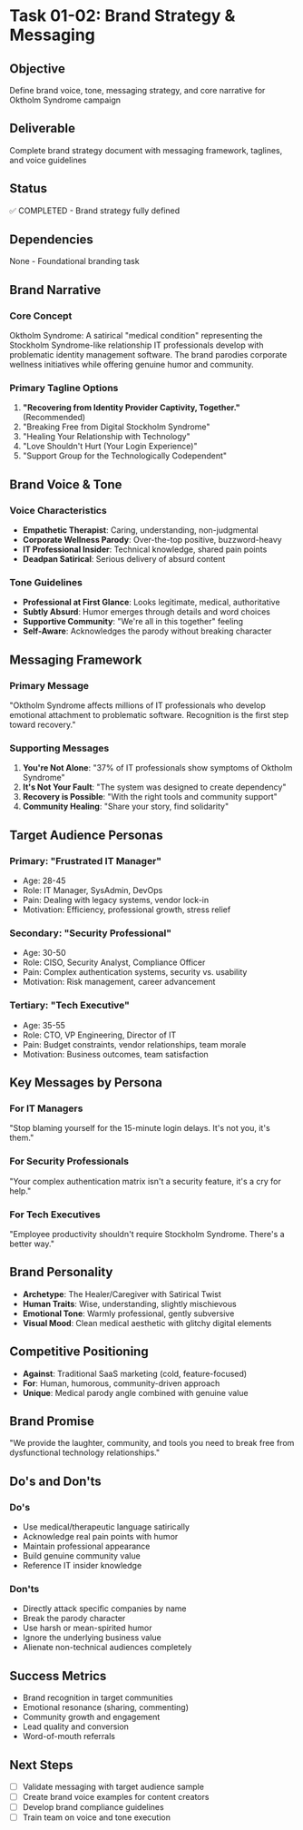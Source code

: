 # Task 01-02: Brand Strategy & Messaging

## Objective
Define brand voice, tone, messaging strategy, and core narrative for Oktholm Syndrome campaign

## Deliverable
Complete brand strategy document with messaging framework, taglines, and voice guidelines

## Status
✅ COMPLETED - Brand strategy fully defined

## Dependencies
None - Foundational branding task

## Brand Narrative

### Core Concept
Oktholm Syndrome: A satirical "medical condition" representing the Stockholm Syndrome-like relationship IT professionals develop with problematic identity management software. The brand parodies corporate wellness initiatives while offering genuine humor and community.

### Primary Tagline Options
1. **"Recovering from Identity Provider Captivity, Together."** (Recommended)
2. "Breaking Free from Digital Stockholm Syndrome"
3. "Healing Your Relationship with Technology"
4. "Love Shouldn't Hurt (Your Login Experience)"
5. "Support Group for the Technologically Codependent"

## Brand Voice & Tone

### Voice Characteristics
- **Empathetic Therapist**: Caring, understanding, non-judgmental
- **Corporate Wellness Parody**: Over-the-top positive, buzzword-heavy
- **IT Professional Insider**: Technical knowledge, shared pain points
- **Deadpan Satirical**: Serious delivery of absurd content

### Tone Guidelines
- **Professional at First Glance**: Looks legitimate, medical, authoritative
- **Subtly Absurd**: Humor emerges through details and word choices
- **Supportive Community**: "We're all in this together" feeling
- **Self-Aware**: Acknowledges the parody without breaking character

## Messaging Framework

### Primary Message
"Oktholm Syndrome affects millions of IT professionals who develop emotional attachment to problematic software. Recognition is the first step toward recovery."

### Supporting Messages
1. **You're Not Alone**: "37% of IT professionals show symptoms of Oktholm Syndrome"
2. **It's Not Your Fault**: "The system was designed to create dependency"
3. **Recovery is Possible**: "With the right tools and community support"
4. **Community Healing**: "Share your story, find solidarity"

## Target Audience Personas

### Primary: "Frustrated IT Manager" 
- Age: 28-45
- Role: IT Manager, SysAdmin, DevOps
- Pain: Dealing with legacy systems, vendor lock-in
- Motivation: Efficiency, professional growth, stress relief

### Secondary: "Security Professional"
- Age: 30-50  
- Role: CISO, Security Analyst, Compliance Officer
- Pain: Complex authentication systems, security vs. usability
- Motivation: Risk management, career advancement

### Tertiary: "Tech Executive"
- Age: 35-55
- Role: CTO, VP Engineering, Director of IT
- Pain: Budget constraints, vendor relationships, team morale
- Motivation: Business outcomes, team satisfaction

## Key Messages by Persona

### For IT Managers
"Stop blaming yourself for the 15-minute login delays. It's not you, it's them."

### For Security Professionals  
"Your complex authentication matrix isn't a security feature, it's a cry for help."

### For Tech Executives
"Employee productivity shouldn't require Stockholm Syndrome. There's a better way."

## Brand Personality
- **Archetype**: The Healer/Caregiver with Satirical Twist
- **Human Traits**: Wise, understanding, slightly mischievous
- **Emotional Tone**: Warmly professional, gently subversive
- **Visual Mood**: Clean medical aesthetic with glitchy digital elements

## Competitive Positioning
- **Against**: Traditional SaaS marketing (cold, feature-focused)
- **For**: Human, humorous, community-driven approach
- **Unique**: Medical parody angle combined with genuine value

## Brand Promise
"We provide the laughter, community, and tools you need to break free from dysfunctional technology relationships."

## Do's and Don'ts

### Do's
- Use medical/therapeutic language satirically
- Acknowledge real pain points with humor
- Maintain professional appearance
- Build genuine community value
- Reference IT insider knowledge

### Don'ts
- Directly attack specific companies by name
- Break the parody character
- Use harsh or mean-spirited humor
- Ignore the underlying business value
- Alienate non-technical audiences completely

## Success Metrics
- Brand recognition in target communities
- Emotional resonance (sharing, commenting)
- Community growth and engagement
- Lead quality and conversion
- Word-of-mouth referrals

## Next Steps
- [ ] Validate messaging with target audience sample
- [ ] Create brand voice examples for content creators
- [ ] Develop brand compliance guidelines
- [ ] Train team on voice and tone execution 